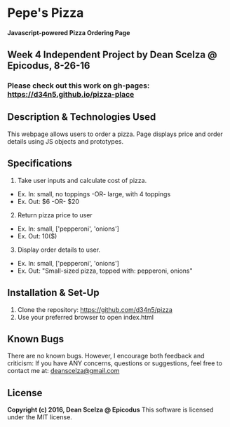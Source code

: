 # Pepe's Pizza #

#### Javascript-powered Pizza Ordering Page ####

## Week 4 Independent Project by Dean Scelza @ Epicodus, 8-26-16 ##

### Please check out this work on gh-pages: https://d34n5.github.io/pizza-place

## Description & Technologies Used
This webpage allows users to order a pizza.  Page displays price and order details using JS objects and prototypes.

## Specifications
1. Take user inputs and calculate cost of pizza.   
 - Ex. In: small, no toppings -OR- large, with 4 toppings
 - Ex. Out:  $6 -OR- $20
2. Return pizza price to user
 - Ex. In: small, ['pepperoni', 'onions']
 - Ex. Out: 10($)
3. Display order details to user.
 - Ex. In: small, ['pepperoni', 'onions']
 - Ex. Out: "Small-sized pizza, topped with: pepperoni, onions"

## Installation & Set-Up
1. Clone the repository: https://github.com/d34n5/pizza
2. Use your preferred browser to open index.html

## Known Bugs
There are no known bugs.  However, I encourage both feedback and criticism: If you have ANY concerns, questions or suggestions, feel free to contact me at:  deanscelza@gmail.com

## License
**Copyright (c) 2016, Dean Scelza @ Epicodus**
This software is licensed under the MIT license.
